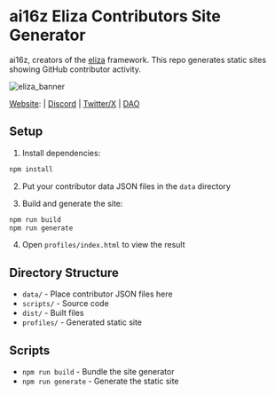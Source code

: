 # ai16z Eliza Contributors Site Generator

ai16z, creators of the [eliza](https://github.com/ai16z/eliza) framework. This repo generates static sites showing GitHub contributor activity.


![eliza_banner](https://github.com/user-attachments/assets/e8784793-c4d3-4d59-bba9-6d47885abe63)

[Website](https://ai16z.ai): | [Discord](https://discord.gg/ai16z) | [Twitter/X](https://x.com/ai16zdao) | [DAO](https://www.daos.fun/HeLp6NuQkmYB4pYWo2zYs22mESHXPQYzXbB8n4V98jwC)


## Setup

1. Install dependencies:
```bash
npm install
```

2. Put your contributor data JSON files in the `data` directory

3. Build and generate the site:
```bash
npm run build
npm run generate
```

4. Open `profiles/index.html` to view the result

## Directory Structure

- `data/` - Place contributor JSON files here
- `scripts/` - Source code
- `dist/` - Built files
- `profiles/` - Generated static site

## Scripts

- `npm run build` - Bundle the site generator
- `npm run generate` - Generate the static site
